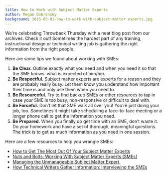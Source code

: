 ```yaml
---
title: How to Work with Subject Matter Experts
author: Megan Dobransky
background: 2015-05-01-how-to-work-with-subject-matter-experts.jpg
---
```

We're celebrating Throwback Thursday with a neat blog post from our archives. Check it out! Sometimes the hardest part of any training, instructional design or technical writing job is gathering the right information from the right people. 

Here are some tips we found about working with SMEs:

1. **Be Clear.** Outline exactly what you need and when you need it so that the SME knows  what is expected of him/her.
2. **Be Respectful.** Subject matter experts are experts for a reason and they are probably really busy. Let them know you understand how important their time is and only use them when you need to.
3. **Be Resourceful.** Try to find backup SMEs or other resources to tap in case your SME is too busy, non-responsive or difficult to deal with.
4. **Be Forceful.** Don’t let that SME walk all over you! You’re just doing your job, too. Sometimes it might take scheduling a face-to-face meeting or a longer phone call to get the information you need.
5. **Be Prepared.** When you finally do get time with an SME, don’t waste it. Do your homework and have a set of thorough, meaningful questions. The trick is to get as much information as you need in one session.

Here are a few resources to help you wrangle SMEs:

* [How to Get The Most Out Of Your Subject Matter Experts](http://bit.ly/ZPlxJ0)
* [Nuts and Bolts: Working With Subject Matter Experts (SMEs)](http://bit.ly/ZPlzAF)
* [Managing the Unmanageable Subject Matter Expert ](http://bit.ly/ZPlI7h)
* [How Technical Writers Gather Information: Interviewing the SMEs](http://bit.ly/ZPlLjv)
